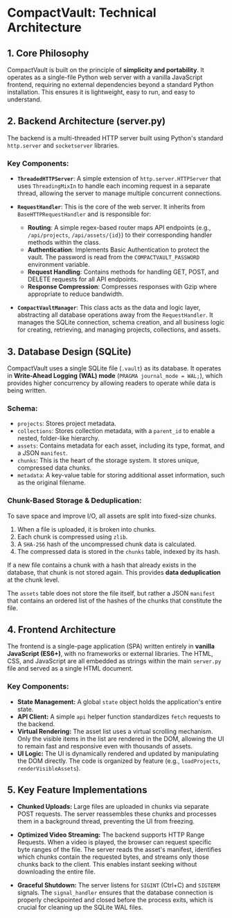 # CompactVault: Technical Architecture

## 1. Core Philosophy

CompactVault is built on the principle of **simplicity and portability**. It operates as a single-file Python web server with a vanilla JavaScript frontend, requiring no external dependencies beyond a standard Python installation. This ensures it is lightweight, easy to run, and easy to understand.

## 2. Backend Architecture (server.py)

The backend is a multi-threaded HTTP server built using Python's standard `http.server` and `socketserver` libraries.

### Key Components:

-   **`ThreadedHTTPServer`**: A simple extension of `http.server.HTTPServer` that uses `ThreadingMixIn` to handle each incoming request in a separate thread, allowing the server to manage multiple concurrent connections.

-   **`RequestHandler`**: This is the core of the web server. It inherits from `BaseHTTPRequestHandler` and is responsible for:
    -   **Routing**: A simple regex-based router maps API endpoints (e.g., `/api/projects`, `/api/assets/{id}`) to their corresponding handler methods within the class.
    -   **Authentication**: Implements Basic Authentication to protect the vault. The password is read from the `COMPACTVAULT_PASSWORD` environment variable.
    -   **Request Handling**: Contains methods for handling GET, POST, and DELETE requests for all API endpoints.
    -   **Response Compression**: Compresses responses with Gzip where appropriate to reduce bandwidth.

-   **`CompactVaultManager`**: This class acts as the data and logic layer, abstracting all database operations away from the `RequestHandler`. It manages the SQLite connection, schema creation, and all business logic for creating, retrieving, and managing projects, collections, and assets.

## 3. Database Design (SQLite)

CompactVault uses a single SQLite file (`.vault`) as its database. It operates in **Write-Ahead Logging (WAL) mode** (`PRAGMA journal_mode = WAL;`), which provides higher concurrency by allowing readers to operate while data is being written.

### Schema:

-   `projects`: Stores project metadata.
-   `collections`: Stores collection metadata, with a `parent_id` to enable a nested, folder-like hierarchy.
-   `assets`: Contains metadata for each asset, including its type, format, and a JSON `manifest`.
-   `chunks`: This is the heart of the storage system. It stores unique, compressed data chunks.
-   `metadata`: A key-value table for storing additional asset information, such as the original filename.

### Chunk-Based Storage & Deduplication:

To save space and improve I/O, all assets are split into fixed-size chunks. 

1.  When a file is uploaded, it is broken into chunks.
2.  Each chunk is compressed using `zlib`.
3.  A `SHA-256` hash of the uncompressed chunk data is calculated.
4.  The compressed data is stored in the `chunks` table, indexed by its hash.

If a new file contains a chunk with a hash that already exists in the database, that chunk is not stored again. This provides **data deduplication** at the chunk level.

The `assets` table does not store the file itself, but rather a JSON `manifest` that contains an ordered list of the hashes of the chunks that constitute the file.

## 4. Frontend Architecture

The frontend is a single-page application (SPA) written entirely in **vanilla JavaScript (ES6+)**, with no frameworks or external libraries. The HTML, CSS, and JavaScript are all embedded as strings within the main `server.py` file and served as a single HTML document.

### Key Components:

-   **State Management:** A global `state` object holds the application's entire state.
-   **API Client:** A simple `api` helper function standardizes `fetch` requests to the backend.
-   **Virtual Rendering:** The asset list uses a virtual scrolling mechanism. Only the visible items in the list are rendered in the DOM, allowing the UI to remain fast and responsive even with thousands of assets.
-   **UI Logic:** The UI is dynamically rendered and updated by manipulating the DOM directly. The code is organized by feature (e.g., `loadProjects`, `renderVisibleAssets`).

## 5. Key Feature Implementations

-   **Chunked Uploads:** Large files are uploaded in chunks via separate POST requests. The server reassembles these chunks and processes them in a background thread, preventing the UI from freezing.

-   **Optimized Video Streaming:** The backend supports HTTP Range Requests. When a video is played, the browser can request specific byte ranges of the file. The server reads the asset's manifest, identifies which chunks contain the requested bytes, and streams only those chunks back to the client. This enables instant seeking without downloading the entire file.

-   **Graceful Shutdown:** The server listens for `SIGINT` (Ctrl+C) and `SIGTERM` signals. The `signal_handler` ensures that the database connection is properly checkpointed and closed before the process exits, which is crucial for cleaning up the SQLite WAL files.